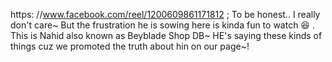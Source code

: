 https: //www.facebook.com/reel/1200609861171812
;
To be honest.. I really don't care~
But the frustration he is sowing here is kinda fun to watch 😆
.
This is Nahid also known as Beyblade Shop DB~
HE's saying these kinds of things cuz we promoted the truth about hin on our page~!
